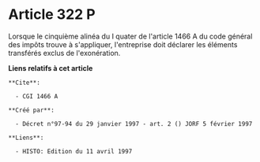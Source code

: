 # Article 322 P

Lorsque le cinquième alinéa du I quater de l'article 1466 A du code général des impôts trouve à s'appliquer, l'entreprise
doit déclarer les éléments transférés exclus de l'exonération.

**Liens relatifs à cet article**

	**Cite**:

	  - CGI 1466 A

	**Créé par**:

	  - Décret n°97-94 du 29 janvier 1997 - art. 2 () JORF 5 février 1997

	**Liens**:

	  - HISTO: Edition du 11 avril 1997
